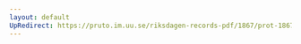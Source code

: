 ```yaml
---
layout: default
UpRedirect: https://pruto.im.uu.se/riksdagen-records-pdf/1867/prot-1867--ak--223/prot-1867--ak--223_021.pdf
---
```

